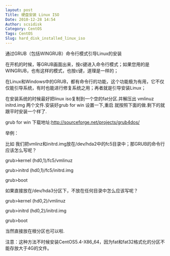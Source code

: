 ```yaml
---
layout: post
Title: 硬盘安装 Linux ISO
Date: 2010-12-28 14:54
Author: scsidisk
Category: CentOS
Tags: CentOS
Slug: hard_disk_installed_linux_iso
---
```


通过GRUB（包括WINGRUB）命令行模式引导Linux的安装

在开机的时候，等GRUB画面出来，按c键进入命令行模式；如果您用的是WINGRUB，也有这样的模式，也按c键，道理是一样的；

在Linux和Windows中的GRUB，都有命令行的功能，这个功能极为有用，它不仅仅能引导系统，有时也能进行修复系统之用；再者就是引导安装Linux；

在安装系统的时候最好把linux iso复制到一个空的fat分区.并解压出 vmlinuz
initrd.img 两个文件.安装好grub for win 设置一下,重启
就按照下面的做.剩下的就跟平时安装一个样了.

grub for win 下载地址:http://sourceforge.net/projects/grub4dos/

举例：

比如
我们把vmlinz和initrd.img放在/dev/hda2中的fc5目录中；那GRUB的命令行应该怎么写呢？

grub\>kernel (hd0,1)/fc5/vmlinuz

grub\>initrd (hd0,1)/fc5/initrd.img

grub\>boot

如果直接放在/dev/hda3分区下，不放在任何目录中怎么应该写呢？

grub\>kernel (hd0,2)/vmlinuz

grub\>initrd (hd0,2)/initrd.img

grub\>boot

当然直接放在根分区也可以啦.

注意：这种方法不时候安装CentOS5.4-X86\_64，因为fat和fat32格式化的分区不能存放大于4G的文件。

<div class="posttagsblock">
</div>

